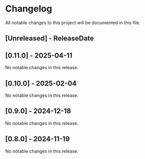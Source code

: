 # Changelog

All notable changes to this project will be documented in this file.

<!-- next-header -->

## [Unreleased] - ReleaseDate

## [0.11.0] - 2025-04-11

No notable changes in this release.

## [0.10.0] - 2025-02-04

No notable changes in this release.

## [0.9.0] - 2024-12-18

No notable changes in this release.

## [0.8.0] - 2024-11-19

No notable changes in this release.
